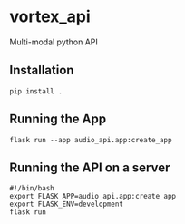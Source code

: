 # vortex_api
Multi-modal python API

## Installation
`pip install .`

## Running the App
`flask run --app audio_api.app:create_app`

## Running the API on a server

```
#!/bin/bash
export FLASK_APP=audio_api.app:create_app
export FLASK_ENV=development
flask run
```

